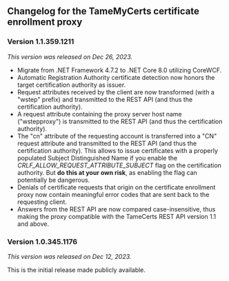 ## Changelog for the TameMyCerts certificate enrollment proxy

### Version 1.1.359.1211

_This version was released on Dec 26, 2023._

- Migrate from .NET Framework 4.7.2 to .NET Core 8.0 utilizing CoreWCF.
- Automatic Registration Authority certificate detection now honors the target certification authority as issuer.
- Request attributes received by the client are now transformed (with a "wstep" prefix) and transmitted to the REST API (and thus the certification authority).
- A request attribute containing the proxy server host name ("wstepproxy") is transmitted to the REST API (and thus the certification authority).
- The "cn" attribute of the requesting account is transferred into a "CN" request attribute and transmitted to the REST API (and thus the certification authority). This allows to issue certificates with a properly populated Subject Distinguished Name if you enable the _CRLF_ALLOW_REQUEST_ATTRIBUTE_SUBJECT_ flag on the certification authority. But **do this at your own risk**, as enabling the flag can potentially be dangerous.
- Denials of certificate requests that origin on the certificate enrollment proxy now contain meaningful error codes that are sent back to the requesting client.
- Answers from the REST API are now compared case-insensitive, thus making the proxy compatible with the TameCerts REST API version 1.1 and above.

### Version 1.0.345.1176

_This version was released on Dec 12, 2023._

This is the initial release made publicly available.